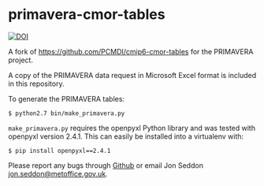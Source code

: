 # primavera-cmor-tables
[![DOI](https://zenodo.org/badge/DOI/10.5281/zenodo.1245673.svg)](https://doi.org/10.5281/zenodo.1245673)

A fork of https://github.com/PCMDI/cmip6-cmor-tables for the PRIMAVERA project.

A copy of the PRIMAVERA data request in Microsoft Excel format is included in
this repository.

To generate the PRIMAVERA tables:

```
$ python2.7 bin/make_primavera.py
```

`make_primavera.py` requires the openpyxl Python library and was tested with
openpyxl version 2.4.1. This can easily be installed into a virtualenv with:

```
$ pip install openpyxl==2.4.1
```

Please report any bugs through [Github](https://github.com/PRIMAVERA-H2020/cmip6-cmor-tables)
or email Jon Seddon jon.seddon@metoffice.gov.uk.
